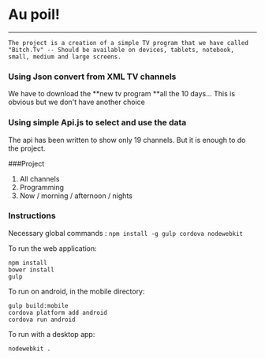 # Au poil!

------------

    The project is a creation of a simple TV program that we have called "Bitch.Tv" -- Should be available on devices, tablets, notebook, small, medium and large screens.

### Using Json convert from XML TV channels

We have to download the **new tv program **all the 10 days... This is obvious but we don't have another choice

### Using simple Api.js to select and use the data

The api has been written to show only 19 channels. But it is enough to do the project.

###Project

1. All channels
2. Programming
3. Now / morning / afternoon / nights

### Instructions

Necessary global commands : `npm install -g gulp cordova nodewebkit`

To run the web application:

    npm install
    bower install
    gulp

To run on android, in the mobile directory:

    gulp build:mobile
    cordova platform add android
    cordova run android

To run with a desktop app:

    nodewebkit .